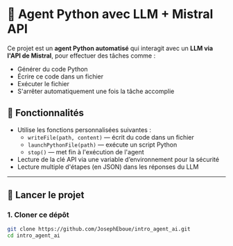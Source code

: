 # 🧠 Agent Python avec LLM + Mistral API

Ce projet est un **agent Python automatisé** qui interagit avec un **LLM via l'API de Mistral**, pour effectuer des tâches comme :

- Générer du code Python
- Écrire ce code dans un fichier
- Exécuter le fichier
- S'arrêter automatiquement une fois la tâche accomplie

## 🔧 Fonctionnalités

- Utilise les fonctions personnalisées suivantes :
  - `writeFile(path, content)` — écrit du code dans un fichier
  - `launchPythonFile(path)` — exécute un script Python
  - `stop()` — met fin à l'exécution de l'agent
- Lecture de la clé API via une variable d’environnement pour la sécurité
- Lecture multiple d'étapes (en JSON) dans les réponses du LLM

---

## 🚀 Lancer le projet

### 1. Cloner ce dépôt

```bash
git clone https://github.com/JosephEboue/intro_agent_ai.git
cd intro_agent_ai
